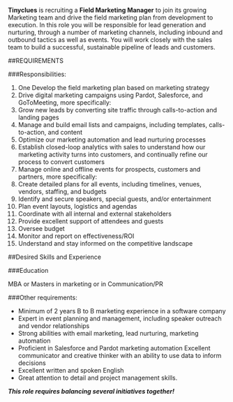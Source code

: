 **Tinyclues** is recruiting a <b>Field Marketing Manager</b> to join its growing Marketing team and drive the field marketing plan from development to execution. In this role you will be responsible for lead generation and nurturing, through a number of marketing channels, including inbound and outbound tactics as well as events. You will work closely with the sales team to build a successful, sustainable pipeline of leads and customers.

##REQUIREMENTS

###Responsibilities: 

<ol> <li>One Develop the field marketing plan based on marketing strategy</li>
<li>Drive digital marketing campaigns using Pardot, Salesforce, and GoToMeeting, more specifically:</li>
<li>Grow new leads by converting site traffic through calls-to-action and landing pages</li>
<li>Manage and build email lists and campaigns, including templates, calls-to-action, and content</li>
<li>Optimize our marketing automation and lead nurturing processes</li>
<li>Establish closed-loop analytics with sales to understand how our marketing activity turns into customers, and continually refine our process to convert customers</li>
<li>Manage online and offline events for prospects, customers and partners, more specifically:</li>
<li>Create detailed plans for all events, including timelines, venues, vendors, staffing, and budgets</li>
<li>Identify and secure speakers, special guests, and/or entertainment </li>
<li>Plan event layouts, logistics and agendas</li>
<li>Coordinate with all internal and external stakeholders</li>
<li>Provide excellent support of attendees and guests </li>
<li>Oversee budget</li>
<li>Monitor and report on effectiveness/ROI</li>
<li>Understand and stay informed on the competitive landscape</li>
</ol>

##Desired Skills and Experience

###Education

MBA or Masters in marketing or in Communication/PR

###Other requirements:

- Minimum of 2 years B to B marketing experience in a software company
- Expert in event planning and management, including speaker outreach and vendor relationships
- Strong abilities with email marketing, lead nurturing, marketing automation
- Proficient in Salesforce and Pardot marketing automation
Excellent communicator and creative thinker with an ability to use data to inform decisions
- Excellent written and spoken English
- Great attention to detail and project management skills. 

**_This role requires balancing several initiatives together!_**